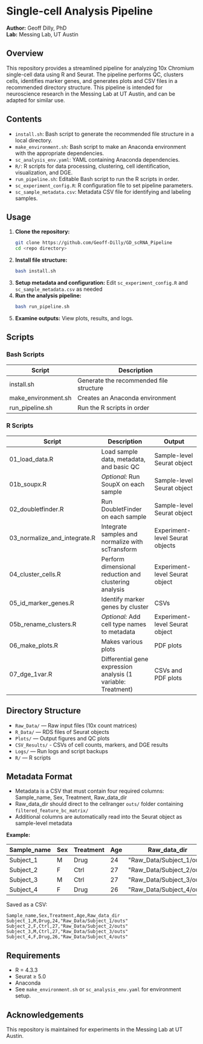 # Single-cell Analysis Pipeline 

**Author:** Geoff Dilly, PhD  
**Lab:** Messing Lab, UT Austin

## Overview

This repository provides a streamlined pipeline for analyzing 10x Chromium single-cell data using R and Seurat. The pipeline performs QC, clusters cells, identifies marker genes, and generates plots and CSV files in a recommended directory structure. This pipeline is intended for neuroscience research in the Messing Lab at UT Austin, and can be adapted for similar use. 

## Contents

- `install.sh`: Bash script to generate the recommended file structure in a local directory. 
- `make_environment.sh`: Bash script to make an Anaconda environment with the appropriate dependencies.
- `sc_analysis_env.yaml`: YAML containing Anaconda dependencies.
- `R/`: R scripts for data processing, clustering, cell identification, visualization, and DGE.
- `run_pipeline.sh`: Editable Bash script to run the R scripts in order.
- `sc_experiment_config.R`: R configuration file to set pipeline parameters.
- `sc_sample_metadata.csv`: Metadata CSV file for identifying and labeling samples.

## Usage

1. **Clone the repository:**
    ```sh
    git clone https://github.com/Geoff-Dilly/GD_scRNA_Pipeline
    cd <repo directory>
    ```
2. **Install file structure:**
    ```sh
    bash install.sh
    ```
3. **Setup metadata and configuration:**
   Edit `sc_experiment_config.R` and `sc_sample_metadata.csv` as needed
4. **Run the analysis pipeline:**
    ```sh
    bash run_pipeline.sh
    ```
5. **Examine outputs:**
   View plots, results, and logs.

## Scripts

### Bash Scripts
| Script | Description |
|---|---|
| install.sh | Generate the recommended file structure | 
| make_environment.sh | Creates an Anaconda environment | 
| run_pipeline.sh | Run the R scripts in order | 

### R Scripts
| Script | Description | Output |
|---|---|---|
| 01_load_data.R | Load sample data, metadata, and basic QC | Sample-level Seurat object |
| 01b_soupx.R | *Optional:* Run SoupX on each sample | Sample-level Seurat object |
| 02_doubletfinder.R | Run DoubletFinder on each sample | Sample-level Seurat object |
| 03_normalize_and_integrate.R | Integrate samples and normalize with scTransform | Experiment-level Seurat objects |
| 04_cluster_cells.R | Perform dimensional reduction and clustering analysis | Experiment-level Seurat object |
| 05_id_marker_genes.R | Identify marker genes by cluster | CSVs |
| 05b_rename_clusters.R | *Optional:* Add cell type names to metadata | Experiment-level Seurat object |
| 06_make_plots.R | Makes various plots | PDF plots |
| 07_dge_1var.R | Differential gene expression analysis (1 variable: Treatment) | CSVs and PDF plots|

## Directory Structure

- `Raw_Data/` — Raw input files (10x count matrices)
- `R_Data/` — RDS files of Seurat objects 
- `Plots/` — Output figures and QC plots
- `CSV_Results/` - CSVs of cell counts, markers, and DGE results
- `Logs/` — Run logs and script backups
- `R/` — R scripts


## Metadata Format

- Metadata is a CSV that must contain four required columns: Sample_name, Sex, Treatment, Raw_data_dir
- Raw_data_dir should direct to the cellranger `outs/` folder containing `filtered_feature_bc_matrix/`
- Additional columns are automatically read into the Seurat object as sample-level metadata

**Example:**

| Sample_name | Sex | Treatment | Age | Raw_data_dir |
|---|---|---|---|---|
| Subject_1 | M | Drug | 24 | "Raw_Data/Subject_1/outs" |
| Subject_2 | F | Ctrl | 27 | "Raw_Data/Subject_2/outs" |
| Subject_3 | M | Ctrl | 27 | "Raw_Data/Subject_3/outs" |
| Subject_4 | F | Drug | 26 | "Raw_Data/Subject_4/outs" |

Saved as a CSV: 
```
Sample_name,Sex,Treatment,Age,Raw_data_dir
Subject_1,M,Drug,24,"Raw_Data/Subject_1/outs"
Subject_2,F,Ctrl,27,"Raw_Data/Subject_2/outs"
Subject_3,M,Ctrl,27,"Raw_Data/Subject_3/outs"
Subject_4,F,Drug,26,"Raw_Data/Subject_4/outs"
```

## Requirements

- R = 4.3.3
- Seurat ≥ 5.0
- Anaconda
- See `make_environment.sh` or `sc_analysis_env.yaml` for environment setup.

## Acknowledgements

This repository is maintained for experiments in the Messing Lab at UT Austin. 